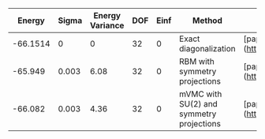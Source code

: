 | Energy   | Sigma | Energy Variance | DOF | Einf | Method                                   | Reference |
|----------|-------|-----------------|-----|------|------------------------------------------|-----------|
| -66.1514 | 0     | 0               | 32  | 0    | Exact diagonalization                    | [paper] (https://journals.aps.org/prx/abstract/10.1103/PhysRevX.11.041021) |
| -65.949  | 0.003 | 6.08            | 32  | 0    | RBM with symmetry projections            | [paper] (https://journals.aps.org/prx/abstract/10.1103/PhysRevX.11.041021) |
| -66.082  | 0.003 | 4.36            | 32  | 0    | mVMC with SU(2) and symmetry projections | [paper] (https://journals.aps.org/prx/abstract/10.1103/PhysRevX.11.041021) |
